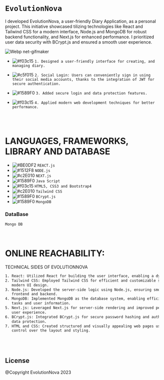 # ``` EvolutionNova ```
I developed EvolutionNova, a user-friendly Diary Application, as a personal project. This initiative showcased tilizing technologies like React and Tailwind CSS for a modern interface, Node.js and MongoDB for robust backend functionality, and Next.js for enhanced performance. I prioritized user data security with BCrypt.js and ensured a smooth user experience. 

![Webp net-gifmaker](https://user-images.githubusercontent.com/53748350/270110840-ff256381-cac6-4f15-8bc4-a5a0979b4fc5.gif)
 
 

   - ![#f03c15](https://via.placeholder.com/15/f03c15/000000?text=+) `1. Designed a user-friendly interface for creating, and managing diary.`

  -  ![#c5f015](https://via.placeholder.com/15/c5f015/000000?text=+) `2. Social Login: Users can conveniently sign in using their social media accounts, thanks to the integration of JWT for secure authentication.`

  - ![#1589F0](https://via.placeholder.com/15/1589F0/000000?text=+) `3. Added secure login and data protection features.`
   
  - ![#f03c15](https://via.placeholder.com/15/f03c15/000000?text=+) `4. Applied modern web development techniques for better performance.`




<br><br> 

# LANGUAGES, FRAMEWORKS, LIBRARY AND DATABASE

- ![#BE0DF2](https://via.placeholder.com/15/1589F0/000000?text=+) `REACT.js`
- ![#1512F8](https://via.placeholder.com/15/1589F0/000000?text=+) `NODE.js`
- ![#c2E010](https://via.placeholder.com/15/c5f015/000000?text=+) `NEXT.js`
- ![#1589F0](https://via.placeholder.com/15/1589F0/000000?text=+) `Java Script`
- ![#f03c15](https://via.placeholder.com/15/f03c15/000000?text=+) `HTML5, CSS3 and Bootstrap4`
- ![#c2E010](https://via.placeholder.com/15/c5f015/000000?text=+) `Tailwind CSS`
- ![#1589F0](https://via.placeholder.com/15/1589F0/000000?text=+) `BCrypt.js`
- ![#1589F0](https://via.placeholder.com/15/1589F0/000000?text=+) `MongoDB`


### DataBase 
```diff
Mongo DB
```
 
<br>

# ONLINE REACHABILITY:


TECHNICAL SIDES OF EVOLUTIONNOVA
```sh
1. React: Utilized React for building the user interface, enabling a dynamic and responsive user experience.
2. Tailwind CSS: Employed Tailwind CSS for efficient and customizable styling, resulting in a clean and
   modern UI design.
3. Node.js: Developed the server-side logic using Node.js, ensuring smooth communication between the
   frontend and backend.
4. MongoDB: Implemented MongoDB as the database system, enabling efficient data storage and retrieval for
   tasks and user information.
5. Next.js: Leveraged Next.js for server-side rendering and improved performance, enhancing the overall
   user experience.
6. BCrypt.js: Integrated BCrypt.js for secure password hashing and authentication, prioritizing user
   data protection.
7. HTML and CSS: Created structured and visually appealing web pages using HTML and CSS for precise
   control over the layout and styling.


```


<br>


<br>

License
----
@Copyright EvolutionNova  2023
